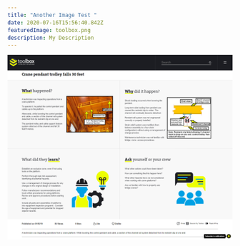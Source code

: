 ```yaml
---
title: "Another Image Test "
date: 2020-07-16T15:56:40.842Z
featuredImage: toolbox.png
description: My Description
---
```

![Test2](./toolbox.png)